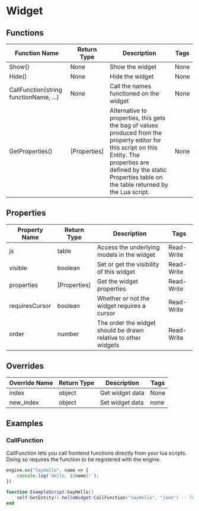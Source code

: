 # Widget

## Functions

| Function Name                          | Return Type  | Description                                                                                                                                                                                                                  | Tags |
|----------------------------------------|--------------|------------------------------------------------------------------------------------------------------------------------------------------------------------------------------------------------------------------------------|------|
| Show()                                 | None         | Show the widget                                                                                                                                                                                                              | None |
| Hide()                                 | None         | Hide the widget                                                                                                                                                                                                              | None |
| CallFunction(string functionName, ...) | None         | Call the names functioned on the widget                                                                                                                                                                                      | None |
| GetProperties()                        | [Properties] | Alternative to properties, this gets the bag of values produced from the property editor for this script on this Entity. The properties are defined by the static Properties table on the table returned by the Lua script.  | None |

## Properties

| Property Name  | Return Type  | Description                                                    | Tags       |
|----------------|--------------|----------------------------------------------------------------|------------|
| js             | table        | Access the underlying models in the widget                     | Read-Write |
| visible        | boolean      | Set or get the visibility of this widget                       | Read-Write |
| properties     | [Properties] | Get the widget properties                                      | Read-Write |
| requiresCursor | boolean      | Whether or not the widget requires a cursor                    | Read-Write |
| order          | number       | The order the widget should be drawn relative to other widgets | Read-Write |

## Overrides

| Override Name | Return Type | Description     | Tags |
|---------------|-------------|-----------------|------|
| index         | object      | Get widget data | None | 
| new_index     | object      | Set widget data | none |

## Examples

### CallFunction

CallFunction lets you call frontend functions directly from your lua scripts. Doing so requires the function to be registered with the engine.

```js
engine.on("SayHello", name => {
    console.log(`Hello, ${name}!`);
})
```

```lua
function ExampleScript:SayHello()
    self:GetEntity().helloWidget:CallFunction("SayHello", "Jane") -- The client will log "Hello, Jane!"
end
```